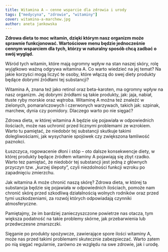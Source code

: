 ```yaml
---
title: Witamina A – cenne wsparcie dla zdrowia i urody
tags: ["medycyna", "zdrowie", "witaminy"]
cover: witamina-a-marchew.jpg
author: aneta jankowska
---
```


**Zdrowa dieta to moc witamin, dzięki którym nasz organizm może sprawnie funkcjonować. Wartościowe menu będzie jednocześnie cennym wsparciem dla tych, którzy w naturalny sposób chcą zadbać o swój wygląd.**

<re-img src="witamina-a-marchew.jpg" title="Marchew bogate źródło witaminy a"></re-img>

Wśród tych witamin, które mają ogromny wpływ na stan naszej skóry, rolę wyjątkowo ważną odgrywa witamina A. Co warto wiedzieć na jej temat? Na jakie korzyści mogą liczyć te osoby, które włączą do swej diety produkty będące dobrymi źródłami tej substancji?

Witamina A, znana też jako retinol oraz beta-karoten, ma ogromny wpływ na nasz organizm. Jej dobrymi źródłami są takie produkty, jak: jaja, nabiał, tłuste ryby morskie oraz wątroba. Witaminę A można też znaleźć w zielonych, pomarańczowych i czerwonych warzywach, takich jak: szpinak, marchew, dynia czy pomidory. Dlaczego warto po nie sięgać?

<re-img src="szpinak-bogaty-w-witamine-a.jpg" title="Szpinak bogate źródło witaminy a"></re-img>

Zdrowa dieta, w której witamina A będzie się pojawiała w odpowiednich ilościach, może nas uchronić przed licznymi problemami ze wzrokiem. Warto tu pamiętać, że niedobór tej substancji skutkuje takimi dolegliwościami, jak wysychanie spojówek czy zwiększona łamliwość paznokci. 

Łuszczyca, rogowacenie dłoni i stóp – oto dalsze konsekwencje diety, w której produkty będące źródłem witaminy A pojawiają się zbyt rzadko. Warto tez pamiętać, że niedobór tej substancji jest jedną z głównych przyczyn tzw. „kurzej ślepoty”, czyli niezdolności funkcji wzroku po zapadnięciu zmierzchu.

Jak witamina A może chronić naszą skórę? Zdrowa dieta, w której ta substancja będzie się pojawiała w odpowiednich ilościach, pomoże nam chronić skórę przed szkodliwą działalnością wolnych rodników oraz przed tymi uszkodzeniami, za rozwój których odpowiadają czynniki atmosferyczne. 

Pamiętajmy, że im bardziej zanieczyszczone powietrze nas otacza, tym większa podatność na takie problemy skórne, jak przebarwienia lub przedwczesne zmarszczki. 

Sięganie po produkty spożywcze, zawierające spore ilości witaminy A, może nas przed takimi problemami skutecznie zabezpieczać. Warto zatem po nią sięgać regularnie, zarówno ze względu na swe zdrowie, jak i urodę.
